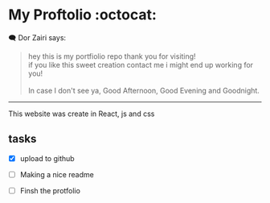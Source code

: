 # My Proftolio :octocat:

  :left_speech_bubble:  Dor Zairi says:
 <br>

> hey this is my portfiolio repo thank you for visiting! <br>
> if you like this sweet creation contact me i might end up working for you! <br><br>
> In case I don't see ya, Good Afternoon, Good Evening and Goodnight. 

<hr>

This website was create in React, js and css



## tasks

- [x] upload to github
- [ ] Making a nice readme
- [ ] Finsh the protfolio




